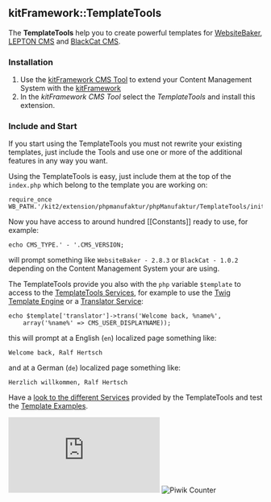 ## kitFramework::TemplateTools

The **TemplateTools** help you to create powerful templates for [WebsiteBaker](http://websitebaker.org), [LEPTON CMS](http://lepton-cms.org) and [BlackCat CMS](http://blackcat-cms.org).

### Installation

1. Use the [kitFramework CMS Tool](https://github.com/phpManufaktur/kitFramework_CMS_Tool_WebLepCat/releases) to extend your Content Management System with the [kitFramework](https://github.com/phpManufaktur/kitFramework/wiki)
2. In the *kitFramework CMS Tool* select the *TemplateTools* and install this extension.

### Include and Start

If you start using the TemplateTools you must not rewrite your existing templates, just include the Tools and use one or more of the additional features in any way you want.

Using the TemplateTools is easy, just include them at the top of the `index.php` which belong to the template you are working on:

    require_once WB_PATH.'/kit2/extension/phpmanufaktur/phpManufaktur/TemplateTools/initialize.php';
    
Now you have access to around hundred [[Constants]] ready to use, for example:

    echo CMS_TYPE.' - '.CMS_VERSION;
    
will prompt something like `WebsiteBaker - 2.8.3` or `BlackCat - 1.0.2` depending on the Content Management System your are using.  

The TemplateTools provide you also with the `php` variable `$template` to access to the [TemplateTools Services](https://github.com/phpManufaktur/kfTemplateTools/wiki/Services), for example to use the [Twig Template Engine](https://github.com/phpManufaktur/kfTemplateTools/wiki/Twig-Service) or a [Translator Service](https://github.com/phpManufaktur/kfTemplateTools/wiki/Translator-Service):

    echo $template['translator']->trans('Welcome back, %name%', 
        array('%name%' => CMS_USER_DISPLAYNAME));
        
this will prompt at a English (`en`) localized page something like:

    Welcome back, Ralf Hertsch
    
and at a German (`de`) localized page something like:

    Herzlich willkommen, Ralf Hertsch
    
Have a [look to the different Services](https://github.com/phpManufaktur/kfTemplateTools/wiki/Services) provided by the TemplateTools and test the [Template Examples](https://github.com/phpManufaktur/kfTemplateTools/wiki/Examples).

![TemplateTools](https://piwik.phpmanufaktur.de/piwik.php?idsite=15&rec=1)
<img src="https://piwik.phpmanufaktur.de/piwik.php?idsite=15&rec=1" alt="Piwik Counter" />
